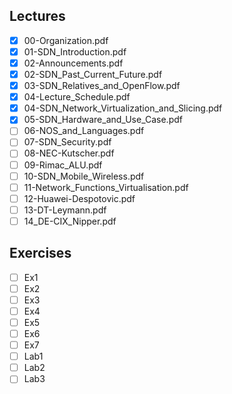Lectures
------
- [x] 00-Organization.pdf
- [x] 01-SDN_Introduction.pdf
- [x] 02-Announcements.pdf
- [x] 02-SDN_Past_Current_Future.pdf
- [x] 03-SDN_Relatives_and_OpenFlow.pdf
- [x] 04-Lecture_Schedule.pdf
- [x] 04-SDN_Network_Virtualization_and_Slicing.pdf
- [x] 05-SDN_Hardware_and_Use_Case.pdf
- [ ] 06-NOS_and_Languages.pdf
- [ ] 07-SDN_Security.pdf
- [ ] 08-NEC-Kutscher.pdf
- [ ] 09-Rimac_ALU.pdf
- [ ] 10-SDN_Mobile_Wireless.pdf
- [ ] 11-Network_Functions_Virtualisation.pdf
- [ ] 12-Huawei-Despotovic.pdf
- [ ] 13-DT-Leymann.pdf
- [ ] 14_DE-CIX_Nipper.pdf

Exercises
-------
- [ ] Ex1
- [ ] Ex2
- [ ] Ex3
- [ ] Ex4
- [ ] Ex5
- [ ] Ex6
- [ ] Ex7
- [ ] Lab1
- [ ] Lab2
- [ ] Lab3
